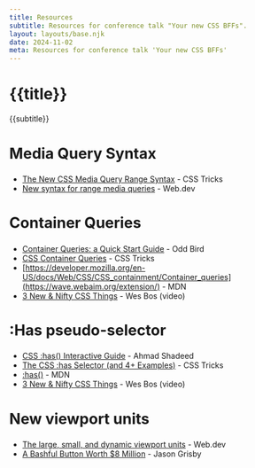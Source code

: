 ```yaml
---
title: Resources
subtitle: Resources for conference talk "Your new CSS BFFs".
layout: layouts/base.njk
date: 2024-11-02
meta: Resources for conference talk 'Your new CSS BFFs'
---
```


<div class="container__blog">

<h1>{{title}}</h1>
<p class="subtitle">{{subtitle}}</p>

## Media Query Syntax

- [The New CSS Media Query Range Syntax](https://css-tricks.com/the-new-css-media-query-range-syntax/) - CSS Tricks
- [New syntax for range media queries](https://web.dev/articles/media-query-range-syntax) - Web.dev

## Container Queries

- [Container Queries: a Quick Start Guide](https://www.oddbird.net/2021/04/05/containerqueries/) - Odd Bird
- [CSS Container Queries](https://css-tricks.com/css-container-queries/) - CSS Tricks
- [https://developer.mozilla.org/en-US/docs/Web/CSS/CSS_containment/Container_queries](https://wave.webaim.org/extension/) - MDN
- [3 New & Nifty CSS Things](https://www.youtube.com/watch?v=DxJXvTFiWSI&ab_channel=WesBos) - Wes Bos (video)

## :Has pseudo-selector

- [CSS :has() Interactive Guide](https://ishadeed.com/article/css-has-guide/) - Ahmad Shadeed
- [The CSS :has Selector (and 4+ Examples)](https://css-tricks.com/the-css-has-selector/) - CSS Tricks
- [:has()](https://developer.mozilla.org/en-US/docs/Web/CSS/:has) - MDN
- [3 New & Nifty CSS Things](https://www.youtube.com/watch?v=DxJXvTFiWSI&ab_channel=WesBos) - Wes Bos (video)

## New viewport units

- [The large, small, and dynamic viewport units](https://web.dev/blog/viewport-units) - Web.dev
- [A Bashful Button Worth $8 Million](https://cloudfour.com/thinks/a-bashful-button-worth-8-million/) - Jason Grisby

</div>
<style>h2 {font-size: 1.675rem} h3 {font-size: 1.25rem}</style>
